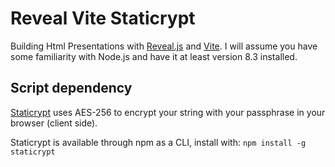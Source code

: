 # Reveal Vite Staticrypt

Building Html Presentations with [Reveal.js](https://revealjs.com/) and [Vite](https://vitejs.dev/).
I will assume you have some familiarity with Node.js and have it at least version 8.3 installed.

## Script dependency

[Staticrypt](https://github.com/robinmoisson/staticrypt) uses AES-256 to encrypt your string with your passphrase in your browser (client side).

Staticrypt is available through npm as a CLI, install with: `npm install -g staticrypt`
